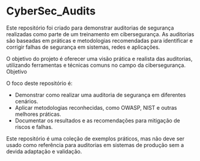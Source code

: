 # CyberSec_Audits

Este repositório foi criado para demonstrar auditorias de segurança realizadas como parte de um treinamento em cibersegurança. As auditorias são baseadas em práticas e metodologias recomendadas para identificar e corrigir falhas de segurança em sistemas, redes e aplicações.

O objetivo do projeto é oferecer uma visão prática e realista das auditorias, utilizando ferramentas e técnicas comuns no campo da cibersegurança.
Objetivo

O foco deste repositório é:

  * Demonstrar como realizar uma auditoria de segurança em diferentes cenários.
  * Aplicar metodologias reconhecidas, como OWASP, NIST e outras melhores práticas.
  * Documentar os resultados e as recomendações para mitigação de riscos e falhas.

Este repositório é uma coleção de exemplos práticos, mas não deve ser usado como referência para auditorias em sistemas de produção sem a devida adaptação e validação.
